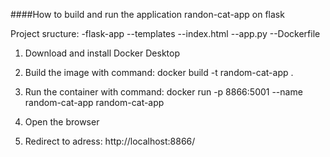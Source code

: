 ####How to build and run the application randon-cat-app on flask


Project sructure:
-flask-app
 --templates
   --index.html
 --app.py
 --Dockerfile

1. Download and install Docker Desktop

2. Build the image with command:
    docker build -t random-cat-app .

3. Run the container with command:
   docker run -p 8866:5001 --name random-cat-app random-cat-app

4. Open the browser

5. Redirect to adress: http://localhost:8866/
